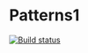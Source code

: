 # Patterns1
[![Build status](https://ci.appveyor.com/api/projects/status/v2w0yhd5wboowunf/branch/main?svg=true)](https://ci.appveyor.com/project/UliaF80/patterns1/branch/main)
